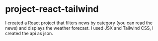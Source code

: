 # project-react-tailwind
I created a React project that filters news by category (you can read the news) and displays the weather forecast. I used JSX and Tailwind CSS, I created the api as json.
